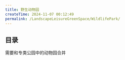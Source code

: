 ```yaml
---
title: 野生动物园
createTime: 2024-11-07 00:12:49
permalink: /LandscapeLeisureGreenSpace/WildlifePark/
---
```


## 目录

需要和专类公园中的动物园合并